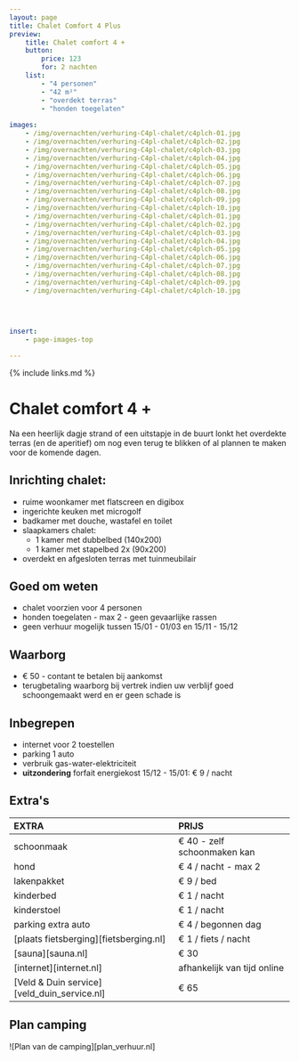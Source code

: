 ```yaml
---
layout: page
title: Chalet Comfort 4 Plus
preview: 
    title: Chalet comfort 4 +
    button:
        price: 123
        for: 2 nachten
    list:
        - "4 personen"
        - "42 m²"
        - "overdekt terras"
        - "honden toegelaten"
        
images:
    - /img/overnachten/verhuring-C4pl-chalet/c4plch-01.jpg
    - /img/overnachten/verhuring-C4pl-chalet/c4plch-02.jpg
    - /img/overnachten/verhuring-C4pl-chalet/c4plch-03.jpg
    - /img/overnachten/verhuring-C4pl-chalet/c4plch-04.jpg
    - /img/overnachten/verhuring-C4pl-chalet/c4plch-05.jpg
    - /img/overnachten/verhuring-C4pl-chalet/c4plch-06.jpg
    - /img/overnachten/verhuring-C4pl-chalet/c4plch-07.jpg
    - /img/overnachten/verhuring-C4pl-chalet/c4plch-08.jpg
    - /img/overnachten/verhuring-C4pl-chalet/c4plch-09.jpg
    - /img/overnachten/verhuring-C4pl-chalet/c4plch-10.jpg
    - /img/overnachten/verhuring-C4pl-chalet/c4plch-01.jpg
    - /img/overnachten/verhuring-C4pl-chalet/c4plch-02.jpg
    - /img/overnachten/verhuring-C4pl-chalet/c4plch-03.jpg
    - /img/overnachten/verhuring-C4pl-chalet/c4plch-04.jpg
    - /img/overnachten/verhuring-C4pl-chalet/c4plch-05.jpg
    - /img/overnachten/verhuring-C4pl-chalet/c4plch-06.jpg
    - /img/overnachten/verhuring-C4pl-chalet/c4plch-07.jpg
    - /img/overnachten/verhuring-C4pl-chalet/c4plch-08.jpg
    - /img/overnachten/verhuring-C4pl-chalet/c4plch-09.jpg
    - /img/overnachten/verhuring-C4pl-chalet/c4plch-10.jpg
    
    
    

insert:
    - page-images-top

---
```


{% include links.md %}

# Chalet comfort 4 +

Na een heerlijk dagje strand of een uitstapje in de buurt lonkt het overdekte terras (en de aperitief) om nog even terug te blikken of al plannen te maken voor de komende dagen. 

## Inrichting chalet:
- ruime woonkamer met flatscreen en digibox
- ingerichte keuken met microgolf
- badkamer met douche, wastafel en toilet
- slaapkamers chalet:
    - 1 kamer met dubbelbed (140x200)
    - 1 kamer met stapelbed 2x (90x200) 
- overdekt en afgesloten terras met tuinmeubilair
    
## Goed om weten

- chalet voorzien voor 4 personen
- honden toegelaten - max 2 - geen gevaarlijke rassen
- geen verhuur mogelijk  tussen 15/01 - 01/03 en 15/11 - 15/12

## Waarborg

- € 50 - contant te betalen bij aankomst
- terugbetaling waarborg bij vertrek indien uw verblijf goed schoongemaakt werd en er geen schade is

## Inbegrepen
- internet voor 2 toestellen
- parking 1 auto
- verbruik gas-water-elektriciteit 
- **uitzondering** forfait energiekost 15/12 - 15/01: € 9 / nacht


## Extra's

EXTRA               | PRIJS 
:-------------------|:-----------|
schoonmaak          | € 40 - zelf schoonmaken kan
hond                | € 4 / nacht - max 2 
lakenpakket         | € 9 / bed
kinderbed           | € 1 / nacht
kinderstoel         | € 1 / nacht
parking extra auto      | € 4 / begonnen dag
[plaats fietsberging][fietsberging.nl]| € 1 / fiets / nacht
[sauna][sauna.nl]   | € 30
[internet][internet.nl]| afhankelijk van tijd online
[Veld & Duin service][veld_duin_service.nl]| € 65


## Plan camping

![Plan van de camping][plan_verhuur.nl]
